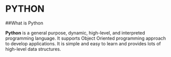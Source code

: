# PYTHON

##What is Python

**Python** is a general purpose, dynamic, high-level, and interpreted programming language. It supports Object Oriented programming approach to develop applications. It is simple and easy to learn and provides lots of high-level data structures.

